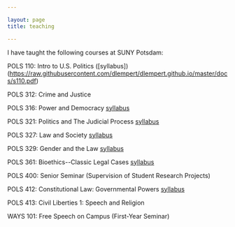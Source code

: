 ```yaml
---

layout: page
title: teaching

---
```


I have taught the following courses at SUNY Potsdam:

POLS 110: Intro to U.S. Politics \([syllabus]\)(https://raw.githubusercontent.com/dlempert/dlempert.github.io/master/docs/s110.pdf)

POLS 312: Crime and Justice

POLS 316: Power and Democracy [syllabus](https://raw.githubusercontent.com/dlempert/dlempert.github.io/master/docs/s316.pdf)

POLS 321: Politics and The Judicial Process [syllabus](https://raw.githubusercontent.com/dlempert/dlempert.github.io/master/docs/s321.pdf)

POLS 327: Law and Society [syllabus](https://raw.githubusercontent.com/dlempert/dlempert.github.io/master/docs/s327.pdf)

POLS 329: Gender and the Law [syllabus](https://raw.githubusercontent.com/dlempert/dlempert.github.io/master/docs/s329.pdf)

POLS 361: Bioethics--Classic Legal Cases [syllabus](https://raw.githubusercontent.com/dlempert/dlempert.github.io/master/docs/s361.pdf)

POLS 400: Senior Seminar (Supervision of Student Research Projects)

POLS 412: Constitutional Law: Governmental Powers [syllabus](https://raw.githubusercontent.com/dlempert/dlempert.github.io/master/docs/412.pdf)

POLS 413: Civil Liberties 1: Speech and Religion

WAYS 101: Free Speech on Campus (First-Year Seminar)
